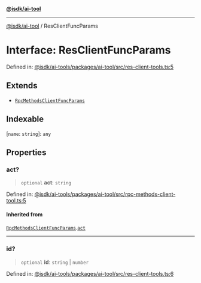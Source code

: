 [**@isdk/ai-tool**](../README.md)

***

[@isdk/ai-tool](../globals.md) / ResClientFuncParams

# Interface: ResClientFuncParams

Defined in: [@isdk/ai-tools/packages/ai-tool/src/res-client-tools.ts:5](https://github.com/isdk/ai-tool.js/blob/fb1809b53cc75a30928176c26910792b6b8a96e1/src/res-client-tools.ts#L5)

## Extends

- [`RpcMethodsClientFuncParams`](RpcMethodsClientFuncParams.md)

## Indexable

\[`name`: `string`\]: `any`

## Properties

### act?

> `optional` **act**: `string`

Defined in: [@isdk/ai-tools/packages/ai-tool/src/rpc-methods-client-tool.ts:5](https://github.com/isdk/ai-tool.js/blob/fb1809b53cc75a30928176c26910792b6b8a96e1/src/rpc-methods-client-tool.ts#L5)

#### Inherited from

[`RpcMethodsClientFuncParams`](RpcMethodsClientFuncParams.md).[`act`](RpcMethodsClientFuncParams.md#act)

***

### id?

> `optional` **id**: `string` \| `number`

Defined in: [@isdk/ai-tools/packages/ai-tool/src/res-client-tools.ts:6](https://github.com/isdk/ai-tool.js/blob/fb1809b53cc75a30928176c26910792b6b8a96e1/src/res-client-tools.ts#L6)

